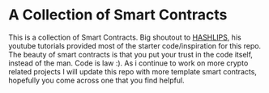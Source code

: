 # A Collection of Smart Contracts
This is a collection of Smart Contracts. Big shoutout to [HASHLIPS](https://github.com/HashLips), his youtube tutorials provided most of the starter code/inspiration for this repo. The beauty of smart contracts is that you put your trust in the code itself, instead of the man. Code is law :). As i continue to work on more crypto related projects I will update this repo with more template smart contracts, hopefully you come across one that you find helpful.